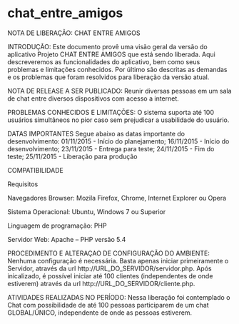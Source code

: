 # chat_entre_amigos

NOTA DE LIBERAÇÃO: CHAT ENTRE AMIGOS

INTRODUÇÃO: Este documento provê uma visão geral da versão do aplicativo Projeto CHAT ENTRE AMIGOS que está sendo liberada. Aqui descreveremos as funcionalidades do aplicativo, bem como seus problemas e limitações conhecidos. Por último são descritas as demandas e os problemas que foram resolvidos para liberação da versão atual.

NOTA DE RELEASE A SER PUBLICADO: Reunir diversas pessoas em um sala de chat entre diversos dispositivos com acesso a internet.

PROBLEMAS CONHECIDOS E LIMITAÇÕES: O sistema suporta até 100 usuários simultâneos no pior caso sem prejudicar a usabilidade do usuário. 

DATAS IMPORTANTES
Segue abaixo as datas importante do desenvolvimento: 01/11/2015	- Início do planejamento; 16/11/2015 - Início do desenvolvimento; 23/11/2015 - Entrega para teste; 24/11/2015 - Fim do teste; 25/11/2015 - Liberação para produção

COMPATIBILIDADE

Requisitos

Navegadores	Browser: Mozila Firefox, Chrome, Internet Explorer ou Opera

Sistema Operacional:	Ubuntu, Windows 7 ou Superior

Linguagem de programação:	PHP

Servidor Web:	Apache – PHP versão 5.4

PROCEDIMENTO E ALTERAÇAO DE CONFIGURAÇÃO DO AMBIENTE: Nenhuma configuração é necessária. Basta apenas iniciar primeiramente o Servidor, através da url http://URL_DO_SERVIDOR/servidor.php. Após inicalizado, é possível iniciar até 100 clientes (independentes de onde estiverem) através da url http://URL_DO_SERVIDOR/cliente.php.

ATIVIDADES REALIZADAS NO PERÍODO: Nessa liberação foi contemplado o Chat com possibilidade de até 100 pessoas participarem de um chat GLOBAL/ÚNICO, independente de onde as pessoas estiverem.
